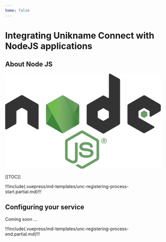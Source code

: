 ```yaml
---
home: false
---
```


# Integrating Unikname Connect with NodeJS applications

## About Node JS

![Node JS](./nodejs-logo-full.png)

[[TOC]]

!!!include(.vuepress/md-templates/unc-registering-process-start.partial.md)!!!

## Configuring your service 

Coming soon ...

!!!include(.vuepress/md-templates/unc-registering-process-end.partial.md)!!!
